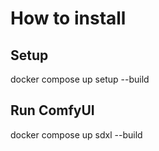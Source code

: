 # How to install

## Setup
docker compose up setup --build

## Run ComfyUI
docker compose up sdxl --build
